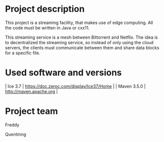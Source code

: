 # Project description
This project is a streaming facility, that makes use of edge computing.
All the code must be written in Java or cxx11.

This streaming service is a mesh between Bittorrent and Netflix. The idea is to decentralized the
streaming service, so instead of only using the cloud servers, the clients must communicate between
them and share data blocks for a specific file.

# Used software and versions
| Ice 3.7 | https://doc.zeroc.com/display/Ice37/Home |
| Maven 3.5.0 | http://maven.apache.org |


# Project team
Freddy

Quentinng
